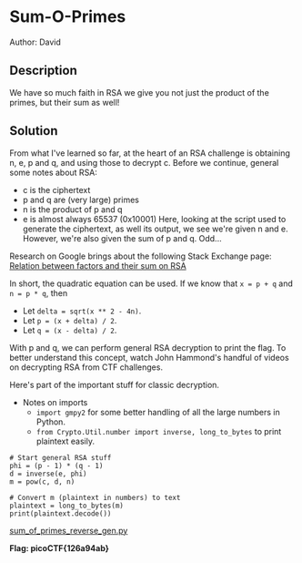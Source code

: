# Sum-O-Primes

Author: David

## Description

We have so much faith in RSA we give you not just the product of the primes, but their sum as well!

## Solution

From what I've learned so far, at the heart of an RSA challenge is obtaining n, e, p and q, and using those to decrypt c.
Before we continue, general some notes about RSA:
* c is the ciphertext
* p and q are (very large) primes
* n is the product of p and q
* e is almost always 65537 (0x10001) 
Here, looking at the script used to generate the ciphertext, as well its output, we see we're given n and e. However, we're also given the sum of p and q. Odd...

Research on Google brings about the following Stack Exchange page: 
[Relation between factors and their sum on RSA](https://crypto.stackexchange.com/questions/87308/relation-between-factors-and-their-sum-on-rsa)

In short, the quadratic equation can be used. If we know that `x = p + q` and `n = p * q`, then
* Let `delta = sqrt(x ** 2 - 4n)`.
* Let `p = (x + delta) / 2`.
* Let `q = (x - delta) / 2`.

With p and q, we can perform general RSA decryption to print the flag. To better understand this concept, watch John Hammond's handful of videos on decrypting RSA from CTF challenges.

Here's part of the important stuff for classic decryption.

* Notes on imports
    * `import gmpy2` for some better handling of all the large numbers in Python.
    * `from Crypto.Util.number import inverse, long_to_bytes` to print plaintext easily.

```
# Start general RSA stuff
phi = (p - 1) * (q - 1)
d = inverse(e, phi)
m = pow(c, d, n)

# Convert m (plaintext in numbers) to text
plaintext = long_to_bytes(m)
print(plaintext.decode())
```
[sum_of_primes_reverse_gen.py](scripts/sum_of_primes_reverse_gen.py)

**Flag: picoCTF{126a94ab}**
